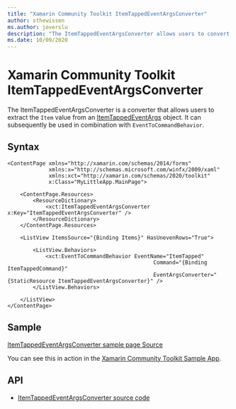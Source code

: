 ```yaml
---
title: "Xamarin Community Toolkit ItemTappedEventArgsConverter"
author: sthewissen
ms.author: joverslu
description: "The ItemTappedEventArgsConverter allows users to convert ItemTappedEventArgs to the item that was selected."
ms.date: 10/09/2020
---
```


# Xamarin Community Toolkit ItemTappedEventArgsConverter

The ItemTappedEventArgsConverter is a converter that allows users to extract the `Item` value from an [ItemTappedEventArgs](/dotnet/api/xamarin.forms.itemtappedeventargs) object. It can subsequently be used in combination with `EventToCommandBehavior`.

## Syntax

```xaml
<ContentPage xmlns="http://xamarin.com/schemas/2014/forms"
             xmlns:x="http://schemas.microsoft.com/winfx/2009/xaml"
             xmlns:xct="http://xamarin.com/schemas/2020/toolkit"
             x:Class="MyLittleApp.MainPage">

    <ContentPage.Resources>
        <ResourceDictionary>
            <xct:ItemTappedEventArgsConverter x:Key="ItemTappedEventArgsConverter" />
        </ResourceDictionary>
    </ContentPage.Resources>

    <ListView ItemsSource="{Binding Items}" HasUnevenRows="True">

        <ListView.Behaviors>
            <xct:EventToCommandBehavior EventName="ItemTapped"
                                              Command="{Binding ItemTappedCommand}"
                                              EventArgsConverter="{StaticResource ItemTappedEventArgsConverter}" />
        </ListView.Behaviors>

    </ListView>
</ContentPage>
```

## Sample

[ItemTappedEventArgsConverter sample page Source](https://github.com/xamarin/XamarinCommunityToolkit/blob/main/samples/XCT.Sample/Pages/Converters/ItemTappedEventArgsPage.xaml)

You can see this in action in the [Xamarin Community Toolkit Sample App](https://github.com/xamarin/XamarinCommunityToolkit).

## API

* [ItemTappedEventArgsConverter source code](https://github.com/xamarin/XamarinCommunityToolkit/blob/main/src/CommunityToolkit/Xamarin.CommunityToolkit/Converters/ItemTappedEventArgsConverter.shared.cs)
